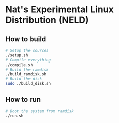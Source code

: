 # Nat's Experimental Linux Distribution (NELD)

## How to build

```sh
# Setup the sources
./setup.sh
# Compile everything
./compile.sh
# Build the ramdisk
./build_ramdisk.sh
# Build the disk
sudo ./build_disk.sh
```

## How to run

```sh
# Boot the system from ramdisk
./run.sh
```
